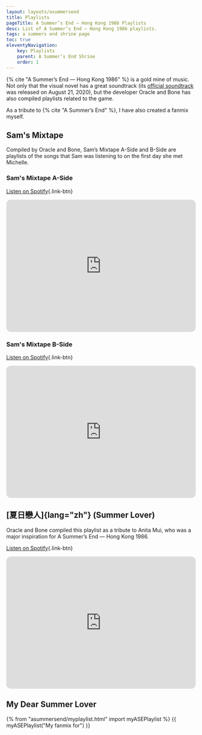```yaml
---
layout: layouts/asummersend
title: Playlists
pageTitle: A Summer’s End — Hong Kong 1986 Playlists
desc: List of A Summer’s End — Hong Kong 1986 playlists.
tags: a summers end shrine page
toc: true
eleventyNavigation:
    key: Playlists
    parent: A Summer’s End Shrine
    order: 1
---
```


{% cite "A Summer’s End — Hong Kong 1986" %} is a gold mine of music. Not only that the visual novel has a great soundtrack (its [official soundtrack](https://www.asummersend.com/original-soundtrack) was released on August 21, 2020), but the developer Oracle and Bone has also compiled playlists related to the game.

As a tribute to {% cite "A Summer’s End" %}, I have also created a fanmix myself.

## Sam's Mixtape

Compiled by Oracle and Bone, Sam’s Mixtape A-Side and B-Side are playlists of the songs that Sam was listening to on the first day she met Michelle.

### Sam's Mixtape A-Side

[Listen on Spotify](https://open.spotify.com/playlist/7vP8C9Sw1wLlsRDr7eQl46){.link-btn}

<iframe style="border-radius:12px" src="https://open.spotify.com/embed/playlist/7vP8C9Sw1wLlsRDr7eQl46?utm_source=generator" width="100%" height="352" frameBorder="0" allowfullscreen="" allow="autoplay; clipboard-write; encrypted-media; fullscreen; picture-in-picture" loading="lazy"></iframe>


### Sam's Mixtape B-Side

[Listen on Spotify](https://open.spotify.com/playlist/6n5QvHkm33nDPIy0RIJv6T){.link-btn}

<iframe style="border-radius:12px" src="https://open.spotify.com/embed/playlist/6n5QvHkm33nDPIy0RIJv6T?utm_source=generator" width="100%" height="352" frameBorder="0" allowfullscreen="" allow="autoplay; clipboard-write; encrypted-media; fullscreen; picture-in-picture" loading="lazy"></iframe>


## [夏日戀人]{lang="zh"} (Summer Lover)

Oracle and Bone compiled this playlist as a tribute to Anita Mui, who was a major inspiration for A Summer’s End — Hong Kong 1986.

[Listen on Spotify](https://open.spotify.com/playlist/4GJuqiYygMPC3ifNemhCCh){.link-btn}

<iframe style="border-radius:12px" src="https://open.spotify.com/embed/playlist/4GJuqiYygMPC3ifNemhCCh?utm_source=generator" width="100%" height="352" frameBorder="0" allowfullscreen="" allow="autoplay; clipboard-write; encrypted-media; fullscreen; picture-in-picture" loading="lazy"></iframe>


## My Dear Summer Lover

{% from "asummersend/myplaylist.html" import myASEPlaylist %}
{{ myASEPlaylist("My fanmix for") }}
